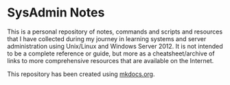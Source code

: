 # SysAdmin Notes

This is a personal repository of notes, commands and scripts and resources that I have collected during my journey in learning systems and server administration using Unix/Linux and Windows Server 2012. It is not intended to be a complete reference or guide, but more as a cheatsheet/archive of links to more comprehensive resources that are available on the Internet.

This repository has been created using [mkdocs.org](http://mkdocs.org).

